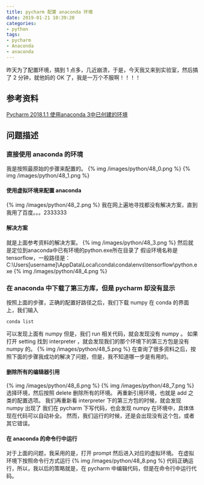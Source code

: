 ```yaml
---
title: pycharm 配置 anaconda 环境
date: 2019-01-21 10:39:20
categories:
- python
tags:
- pycharm
- Anaconda
- anaconda
---
```

昨天为了配置环境，搞到 1 点多，几近崩溃，于是，今天我又来到实验室，然后搞了 2 分钟，就他妈的 OK 了，我是一万个不服啊！！！！
<!-- more -->
## 参考资料
[Pycharm 2018.1.1 使用anaconda 3中已创建的环境](https://blog.csdn.net/anjingshen/article/details/80038316)
## 问题描述
### 直接使用 anaconda 的环境
我是按照最原始的步骤来配置的。
{% img /images/python/48_0.png %}
{% img /images/python/48_1.png %}
#### 使用虚拟环境来配置 anaconda
{% img /images/python/48_2.png %}
我在网上遍地寻找都没有解决方案，直到我用了百度。。。2333333
#### 解决方案
就是上面参考资料的解决方案。
{% img /images/python/48_3.png %}
然后就是定位到anaconda中已有环境的python.exe所在目录了
假设环境名称是tensorflow，一般路径是：
C:\Users\[username]\AppData\Local\conda\conda\envs\tensorflow\python.exe
{% img /images/python/48_4.png %}
### 在 anaconda 中下载了第三方库，但是 pycharm 却没有显示
按照上面的步骤，正确的配置好路径之后，我们下载 numpy 
在 conda 的界面上，我们输入

	conda list
	
可以发现上面有 numpy
但是，我们 run 相关代码，就会发现没有 numpy 。
如果打开 setting 找到 interpreter ，就会发现我们的那个环境下的第三方包是没有 numpy 的。
{% img /images/python/48_5.png %}
在查询了很多资料之后，按照下面的步骤我成功的解决了问题，但是，我不知道哪一步是有用的。
#### 删除所有的编辑器引用
{% img /images/python/48_6.png %}
{% img /images/python/48_7.png %}
选择环境，然后按照 delete 删除所有的环境。
再重新引用环境，也就是 add 之类的配置选项。
我们再重新看 interpreter 下的第三方包的时候，就会发现 numpy 出现了
我们在 pycharm 下写代码，也会发现 numpy 在环境中，具体体现在代码可以自动补全。
然而，我们运行的时候，还是会出现没有这个包，或者其它错误。
#### 在 anaconda 的命令行中运行
对于上面的问题，我采用的是，打开 prompt 然后进入对应的虚拟环境。
在虚拟环境下按照命令行方式运行
{% img /images/python/48_8.png %}
代码正确运行，所以，我以后的策略就是，在 pycharm 中编辑代码，但是在命令行中运行代码。








